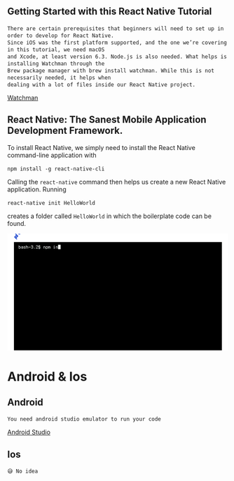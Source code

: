 ## Getting Started with this React Native Tutorial

    There are certain prerequisites that beginners will need to set up in order to develop for React Native.
    Since iOS was the first platform supported, and the one we’re covering in this tutorial, we need macOS
    and Xcode, at least version 6.3. Node.js is also needed. What helps is installing Watchman through the
    Brew package manager with brew install watchman. While this is not necessarily needed, it helps when 
    dealing with a lot of files inside our React Native project.
    
[Watchman](https://facebook.github.io/watchman/docs/install.html)
    
## React Native: The Sanest Mobile Application Development Framework.

To install React Native, we simply need to install the React Native command-line application with 

    npm install -g react-native-cli
    
Calling the `react-native` command then helps us create a new React Native application. Running

    react-native init HelloWorld
    
creates a folder called `HelloWorld` in which the boilerplate code can be found.

![](https://github.com/8140171224/React_native_js/blob/master/info/g-image.gif)

# Android & Ios

## Android

    You need android studio emulator to run your code  
  
[Android Studio](https://developer.android.com/studio/)


## Ios 

    😅 No idea
